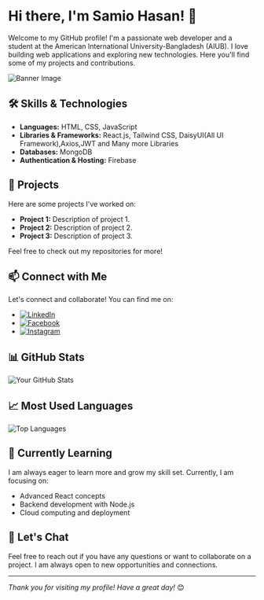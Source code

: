 # Hi there, I'm Samio Hasan! 👋

Welcome to my GitHub profile! I'm a passionate web developer and a student at the American International University-Bangladesh (AIUB). I love building web applications and exploring new technologies. Here you'll find some of my projects and contributions.

![Banner Image](https://camo.githubusercontent.com/19db51af5f90f1b152bc0b9078f5fe97053955be5074f03f17019c70345bdcdb/68747470733a2f2f6d69726f2e6d656469756d2e636f6d2f6d61782f313336302f302a37513379765349765f7430696f4a2d5a2e676966)

## 🛠️ Skills & Technologies

- **Languages:** HTML, CSS, JavaScript
- **Libraries & Frameworks:** React.js, Tailwind CSS, DaisyUI(All UI Framework),Axios,JWT and Many more Libraries
- **Databases:** MongoDB
- **Authentication & Hosting:** Firebase

## 🚀 Projects

Here are some projects I've worked on:

- **Project 1:** Description of project 1.
- **Project 2:** Description of project 2.
- **Project 3:** Description of project 3.

Feel free to check out my repositories for more!

## 📫 Connect with Me

Let's connect and collaborate! You can find me on:

- [![LinkedIn](https://img.shields.io/badge/LinkedIn-Samio%20Hasan-blue?style=flat-square&logo=linkedin)](https://camo.githubusercontent.com/7de37139d0b4c1ce40865e799b446c0e963a3dd8fb68d239707237c40604fa3d/68747470733a2f2f63646e2e6472696262626c652e636f6d2f75736572732f3733303730332f73637265656e73686f74732f363538313234332f6176656e746f2e676966)
- [![Facebook](https://img.shields.io/badge/Facebook-Samio%20Hasan-blue?style=flat-square&logo=facebook)](https://www.facebook.com/samio.hasan.37)
- [![Instagram](https://img.shields.io/badge/Instagram-Samio%20Hasan-pink?style=flat-square&logo=instagram)](https://www.instagram.com/samiohasan6/?next=%2F)

## 📊 GitHub Stats

![Your GitHub Stats](https://github-readme-stats.vercel.app/api?username=samio11&show_icons=true&theme=radical)

## 📈 Most Used Languages

![Top Languages](https://github-readme-stats.vercel.app/api/top-langs/?username=samio11&layout=compact&theme=radical)

## 🌱 Currently Learning

I am always eager to learn more and grow my skill set. Currently, I am focusing on:

- Advanced React concepts
- Backend development with Node.js
- Cloud computing and deployment

## 💬 Let's Chat

Feel free to reach out if you have any questions or want to collaborate on a project. I am always open to new opportunities and connections.

---

*Thank you for visiting my profile! Have a great day!* 😊


